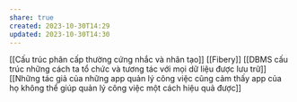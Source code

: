 ```yaml
---
share: true
created: 2023-10-30T14:29
updated: 2023-10-30T14:30
---
```

[[Cấu trúc phân cấp thường cứng nhắc và nhân tạo]]
[[Fibery]]
[[DBMS cấu trúc những cách ta tổ chức và tương tác với mọi dữ liệu được lưu trữ]]
[[Những tác giả của những app quản lý công việc cũng cảm thấy app của họ không thể giúp quản lý công việc một cách hiệu quả được]]
